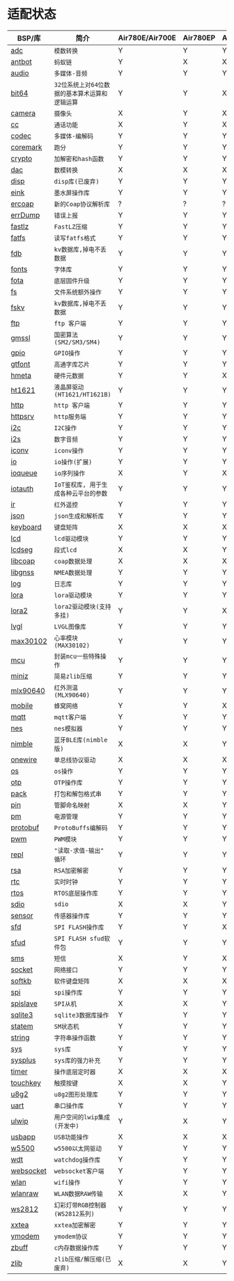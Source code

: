 # 适配状态

|BSP/库|简介|Air780E/Air700E|Air780EP|Air601|Air101/Air103|Air105|ESP32C3|ESP32S3|
|---|---|---|---|---|---|---|---|---|
|[adc](adc.md)|`模数转换`|Y|Y|Y|Y|Y|Y|Y|
|[antbot](antbot.md)|`蚂蚁链`|Y|X|X|X|X|X|X|
|[audio](audio.md)|`多媒体-音频`|Y|Y|Y|Y|Y|X|X|
|[bit64](bit64.md)|`32位系统上对64位数据的基本算术运算和逻辑运算`|Y|Y|X|X|Y|Y|Y|
|[camera](camera.md)|`摄像头`|X|Y|X|X|Y|X|X|
|[cc](cc.md)|`通话功能`|X|Y|X|X|X|X|X|
|[codec](codec.md)|`多媒体-编解码`|Y|Y|Y|Y|Y|X|X|
|[coremark](coremark.md)|`跑分`|Y|Y|Y|Y|Y|Y|Y|
|[crypto](crypto.md)|`加解密和hash函数`|Y|Y|Y|Y|Y|Y|Y|
|[dac](dac.md)|`数模转换`|X|X|X|X|Y|X|X|
|[disp](disp.md)|`disp库(已废弃)`|Y|Y|Y|Y|Y|Y|Y|
|[eink](eink.md)|`墨水屏操作库`|Y|Y|Y|Y|Y|Y|Y|
|[ercoap](ercoap.md)|`新的Coap协议解析库`|?|?|?|?|?|?|?|
|[errDump](errDump.md)|`错误上报`|Y|Y|Y|Y|X|X|X|
|[fastlz](fastlz.md)|`FastLZ压缩`|Y|Y|Y|Y|X|X|X|
|[fatfs](fatfs.md)|`读写fatfs格式`|Y|Y|Y|Y|Y|Y|Y|
|[fdb](fdb.md)|`kv数据库,掉电不丢数据`|Y|Y|Y|Y|Y|Y|Y|
|[fonts](fonts.md)|`字体库`|Y|Y|Y|Y|Y|Y|Y|
|[fota](fota.md)|`底层固件升级`|Y|Y|Y|Y|Y|X|X|
|[fs](fs.md)|`文件系统额外操作`|Y|Y|Y|Y|Y|Y|Y|
|[fskv](fskv.md)|`kv数据库,掉电不丢数据`|Y|Y|Y|Y|Y|Y|Y|
|[ftp](ftp.md)|`ftp 客户端`|Y|Y|Y|Y|Y|Y|Y|
|[gmssl](gmssl.md)|`国密算法(SM2/SM3/SM4)`|Y|Y|Y|Y|Y|X|X|
|[gpio](gpio.md)|`GPIO操作`|Y|Y|Y|Y|Y|Y|Y|
|[gtfont](gtfont.md)|`高通字库芯片`|Y|Y|Y|Y|Y|X|X|
|[hmeta](hmeta.md)|`硬件元数据`|Y|Y|X|X|X|X|X|
|[ht1621](ht1621.md)|`液晶屏驱动(HT1621/HT1621B)`|Y|Y|Y|Y|Y|Y|Y|
|[http](http.md)|`http 客户端`|Y|Y|Y|Y|Y|Y|Y|
|[httpsrv](httpsrv.md)|`http服务端`|Y|Y|Y|Y|X|Y|Y|
|[i2c](i2c.md)|`I2C操作`|Y|Y|Y|Y|Y|Y|Y|
|[i2s](i2s.md)|`数字音频`|Y|Y|Y|Y|X|X|X|
|[iconv](iconv.md)|`iconv操作`|Y|Y|Y|Y|Y|Y|Y|
|[io](io.md)|`io操作(扩展)`|Y|Y|Y|Y|Y|Y|Y|
|[ioqueue](ioqueue.md)|`io序列操作`|X|Y|X|X|Y|X|X|
|[iotauth](iotauth.md)|`IoT鉴权库, 用于生成各种云平台的参数`|Y|Y|Y|Y|Y|Y|Y|
|[ir](ir.md)|`红外遥控`|Y|Y|Y|Y|X|Y|Y|
|[json](json.md)|`json生成和解析库`|Y|Y|Y|Y|Y|Y|Y|
|[keyboard](keyboard.md)|`键盘矩阵`|X|X|X|X|Y|X|X|
|[lcd](lcd.md)|`lcd驱动模块`|Y|Y|Y|Y|Y|Y|Y|
|[lcdseg](lcdseg.md)|`段式lcd`|X|X|Y|Y|X|X|X|
|[libcoap](libcoap.md)|`coap数据处理`|X|X|X|X|X|X|X|
|[libgnss](libgnss.md)|`NMEA数据处理`|Y|Y|Y|Y|Y|Y|Y|
|[log](log.md)|`日志库`|Y|Y|Y|Y|Y|Y|Y|
|[lora](lora.md)|`lora驱动模块`|Y|Y|Y|Y|Y|Y|Y|
|[lora2](lora2.md)|`lora2驱动模块(支持多挂)`|Y|Y|X|X|Y|Y|Y|
|[lvgl](lvgl.md)|`LVGL图像库`|Y|Y|Y|Y|Y|Y|Y|
|[max30102](max30102.md)|`心率模块(MAX30102)`|Y|Y|Y|Y|Y|Y|Y|
|[mcu](mcu.md)|`封装mcu一些特殊操作`|Y|Y|Y|Y|Y|Y|Y|
|[miniz](miniz.md)|`简易zlib压缩`|Y|Y|Y|Y|Y|Y|Y|
|[mlx90640](mlx90640.md)|`红外测温(MLX90640)`|Y|Y|Y|Y|Y|Y|Y|
|[mobile](mobile.md)|`蜂窝网络`|Y|Y|X|X|X|X|X|
|[mqtt](mqtt.md)|`mqtt客户端`|Y|Y|Y|Y|Y|Y|Y|
|[nes](nes.md)|`nes模拟器`|Y|Y|Y|Y|Y|X|X|
|[nimble](nimble.md)|`蓝牙BLE库(nimble版)`|X|X|Y|Y|X|Y|Y|
|[onewire](onewire.md)|`单总线协议驱动`|X|X|X|X|X|X|X|
|[os](os.md)|`os操作`|Y|Y|Y|Y|Y|Y|Y|
|[otp](otp.md)|`OTP操作库`|Y|Y|Y|Y|Y|X|X|
|[pack](pack.md)|`打包和解包格式串`|Y|Y|Y|Y|Y|Y|Y|
|[pin](pin.md)|`管脚命名映射`|X|X|Y|Y|Y|X|X|
|[pm](pm.md)|`电源管理`|Y|Y|Y|Y|Y|Y|Y|
|[protobuf](protobuf.md)|`ProtoBuffs编解码`|Y|Y|Y|Y|Y|Y|Y|
|[pwm](pwm.md)|`PWM模块`|Y|Y|Y|Y|Y|Y|Y|
|[repl](repl.md)|`"读取-求值-输出" 循环`|Y|Y|Y|Y|Y|Y|Y|
|[rsa](rsa.md)|`RSA加密解密`|Y|Y|Y|Y|Y|Y|Y|
|[rtc](rtc.md)|`实时时钟`|Y|Y|Y|Y|Y|Y|Y|
|[rtos](rtos.md)|`RTOS底层操作库`|Y|Y|Y|Y|Y|Y|Y|
|[sdio](sdio.md)|`sdio`|X|X|Y|Y|X|X|X|
|[sensor](sensor.md)|`传感器操作库`|Y|Y|Y|Y|Y|Y|Y|
|[sfd](sfd.md)|`SPI FLASH操作库`|Y|Y|X|X|Y|X|X|
|[sfud](sfud.md)|`SPI FLASH sfud软件包`|Y|Y|Y|Y|Y|Y|Y|
|[sms](sms.md)|`短信`|X|Y|X|X|X|X|X|
|[socket](socket.md)|`网络接口`|Y|Y|Y|Y|Y|Y|Y|
|[softkb](softkb.md)|`软件键盘矩阵`|X|X|X|X|Y|X|X|
|[spi](spi.md)|`spi操作库`|Y|Y|Y|Y|Y|Y|Y|
|[spislave](spislave.md)|`SPI从机`|X|X|Y|Y|X|X|X|
|[sqlite3](sqlite3.md)|`sqlite3数据库操作`|Y|Y|Y|Y|X|X|X|
|[statem](statem.md)|`SM状态机`|Y|Y|Y|Y|Y|Y|Y|
|[string](string.md)|`字符串操作函数`|Y|Y|Y|Y|Y|Y|Y|
|[sys](sys.md)|`sys库`|Y|Y|Y|Y|Y|Y|Y|
|[sysplus](sysplus.md)|`sys库的强力补充`|Y|Y|Y|Y|Y|Y|Y|
|[timer](timer.md)|`操作底层定时器`|X|X|X|X|X|X|X|
|[touchkey](touchkey.md)|`触摸按键`|X|X|Y|Y|X|X|X|
|[u8g2](u8g2.md)|`u8g2图形处理库`|Y|Y|Y|Y|Y|Y|Y|
|[uart](uart.md)|`串口操作库`|Y|Y|Y|Y|Y|Y|Y|
|[ulwip](ulwip.md)|`用户空间的lwip集成(开发中)`|Y|X|Y|Y|X|Y|Y|
|[usbapp](usbapp.md)|`USB功能操作`|X|X|X|X|Y|X|X|
|[w5500](w5500.md)|`w5500以太网驱动`|Y|Y|Y|Y|Y|Y|Y|
|[wdt](wdt.md)|`watchdog操作库`|Y|Y|Y|Y|Y|Y|Y|
|[websocket](websocket.md)|`websocket客户端`|Y|Y|Y|Y|X|X|X|
|[wlan](wlan.md)|`wifi操作`|Y|Y|Y|Y|X|Y|Y|
|[wlanraw](wlanraw.md)|`WLAN数据RAW传输`|X|X|Y|Y|X|X|X|
|[ws2812](ws2812.md)|`幻彩灯带RGB控制器(WS2812系列)`|Y|Y|Y|Y|X|X|X|
|[xxtea](xxtea.md)|`xxtea加密解密 `|Y|Y|Y|Y|X|Y|Y|
|[ymodem](ymodem.md)|`ymodem协议`|Y|Y|Y|Y|Y|Y|Y|
|[zbuff](zbuff.md)|`c内存数据操作库`|Y|Y|Y|Y|Y|Y|Y|
|[zlib](zlib.md)|`zlib压缩/解压缩(已废弃)`|X|X|Y|Y|Y|X|X|
